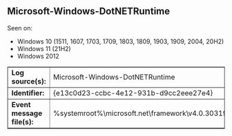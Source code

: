 ## Microsoft-Windows-DotNETRuntime

Seen on:
* Windows 10 (1511, 1607, 1703, 1709, 1803, 1809, 1903, 1909, 2004, 20H2)
* Windows 11 (21H2)
* Windows 2012

<table border="1" class="docutils">
  <tbody>
    <tr>
      <td><b>Log source(s):</b></td>
      <td>Microsoft-Windows-DotNETRuntime</td>
    </tr>
    <tr>
      <td><b>Identifier:</b></td>
      <td>{e13c0d23-ccbc-4e12-931b-d9cc2eee27e4}</td>
    </tr>
    <tr>
      <td><b>Event message file(s):</b></td>
      <td>%systemroot%\microsoft.net\framework\v4.0.30319\clretwrc.dll</td>
    </tr>
  </tbody>
</table>

&nbsp;

